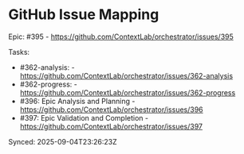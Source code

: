 # GitHub Issue Mapping

Epic: #395 - https://github.com/ContextLab/orchestrator/issues/395

Tasks:
- #362-analysis:  - https://github.com/ContextLab/orchestrator/issues/362-analysis
- #362-progress:  - https://github.com/ContextLab/orchestrator/issues/362-progress
- #396: Epic Analysis and Planning - https://github.com/ContextLab/orchestrator/issues/396
- #397: Epic Validation and Completion - https://github.com/ContextLab/orchestrator/issues/397

Synced: 2025-09-04T23:26:23Z
